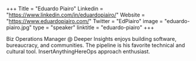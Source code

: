 +++
Title = "Eduardo Piairo"
Linkedin = "https://www.linkedin.com/in/eduardopiairo/"
Website = "https://www.eduardopiairo.com/"
Twitter = "EdPiairo"
image = "eduardo-piairo.jpg"
type = "speaker"
linktitle = "eduardo-piairo"
+++

Biz Operations Manager @ Deeper Insights enjoys building software, bureaucracy, and communities. The pipeline is his favorite technical and cultural tool. InsertAnythingHereOps approach enthusiast.